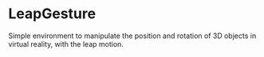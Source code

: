 # LeapGesture
Simple environment to manipulate the position and rotation of 3D objects in virtual reality, with the leap motion.
